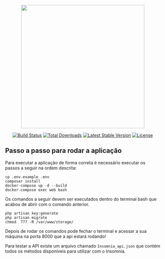 <p align="center"><a href="https://laravel.com" target="_blank"><img src="https://raw.githubusercontent.com/laravel/art/master/logo-lockup/5%20SVG/2%20CMYK/1%20Full%20Color/laravel-logolockup-cmyk-red.svg" width="400"></a></p>

<p align="center">
<a href="https://travis-ci.org/laravel/framework"><img src="https://travis-ci.org/laravel/framework.svg" alt="Build Status"></a>
<a href="https://packagist.org/packages/laravel/framework"><img src="https://img.shields.io/packagist/dt/laravel/framework" alt="Total Downloads"></a>
<a href="https://packagist.org/packages/laravel/framework"><img src="https://img.shields.io/packagist/v/laravel/framework" alt="Latest Stable Version"></a>
<a href="https://packagist.org/packages/laravel/framework"><img src="https://img.shields.io/packagist/l/laravel/framework" alt="License"></a>
</p>

## Passo a passo para rodar a aplicação
Para executar a aplicação de forma correta é necessário executar os passos a seguir na ordem descrita:

    cp .env.example .env
    composer install
	docker-compose up -d --build
    docker-compose exec web bash

Os comandos a seguir devem ser executados dentro do terminal bash que acabou de abrir com o comando anterior.

	php artisan key:generate
    php artisan migrate
    chmod  777 -R /var/www/storage/

Depois de rodar os comandos pode fechar o terminal e acessar a sua máquina na porta 8000 que a api estará rodando!

Para testar a API existe um arquivo chamado `Insomnia_api.json` que contém todos os métodos disponíveis para utilizar com o Insomnia.


